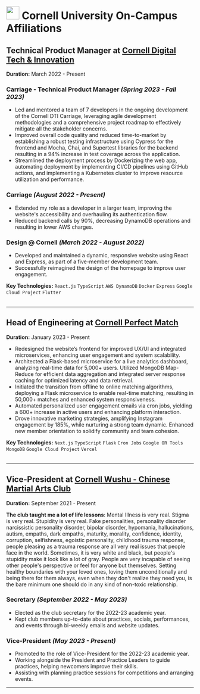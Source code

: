 # <img style="height:35px;width:35px;margin-bottom:-6px" src="https://upload.wikimedia.org/wikipedia/commons/thumb/4/47/Cornell_University_seal.svg/1200px-Cornell_University_seal.svg.png"> Cornell University On-Campus Affiliations

## Technical Product Manager at [Cornell Digital Tech & Innovation](https://www.cornelldti.org/)

**Duration:** March 2022 - Present

### Carriage - Technical Product Manager _(Spring 2023 - Fall 2023)_

-   Led and mentored a team of 7 developers in the ongoing development of the Cornell DTI Carriage, leveraging agile development methodologies and a comprehensive project roadmap to effectively mitigate all the stakeholder concerns.
-   Improved overall code quality and reduced time-to-market by establishing a robust testing infrastructure using Cypress for the frontend and Mocha, Chai, and Supertest libraries for the backend resulting in a 94% increase in test coverage across the application.
-   Streamlined the deployment process by Dockerizing the web app, automating deployment by implementing CI/CD pipelines using GitHub actions, and implementing a Kubernetes cluster to improve resource utilization and performance.

### Carriage _(August 2022 - Present)_

-   Extended my role as a developer in a larger team, improving the website's accessibility and overhauling its authentication flow.
-   Reduced backend calls by 90%, decreasing DynamoDB operations and resulting in lower AWS charges.

### Design @ Cornell _(March 2022 - August 2022)_

-   Developed and maintained a dynamic, responsive website using React and Express, as part of a five-member development team.
-   Successfully reimagined the design of the homepage to improve user engagement.

**Key Technologies:** `React.js` `TypeScript` `AWS DynamoDB` `Docker` `Express` `Google Cloud Project` `Flutter`<br><br>

<hr />

## Head of Engineering at [Cornell Perfect Match](https://perfectmatch.ai/)

**Duration:** January 2023 - Present

-   Redesigned the website’s frontend for improved UX/UI and integrated microservices, enhancing user engagement and system scalability.
-   Architected a Flask-based microservice for a live analytics dashboard, analyzing real-time data for 5,000+ users. Utilized MongoDB Map-Reduce for efficient data aggregation and integrated server response caching for optimized latency and data retrieval.
-   Initiated the transition from offline to online matching algorithms, deploying a Flask microservice to enable real-time matching, resulting in 50,000+ matches and enhanced system responsiveness.
-   Automated personalized user engagement emails via cron jobs, yielding a 600+ increase in active users and enhancing platform interaction.
-   Drove innovative marketing strategies, amplifying Instagram engagement by 185%, while nurturing a strong team dynamic. Enhanced new member orientation to solidify community and team cohesion.

**Key Technologies:** `Next.js` `TypeScript` `Flask` `Cron Jobs` `Google OR Tools` `MongoDB` `Google Cloud Project` `Vercel`<br><br>

<hr />

## Vice-President at [Cornell Wushu - Chinese Martial Arts Club](https://cornellwushu.github.io/)

**Duration:** September 2021 - Present


**The club taught me a lot of life lessons**: Mental Illness is very real. Stigma is very real. Stupidity is very real. Fake personalities, personality disorder narcissistic personality disorder, bipolar disorder, hypomania, hallucinations, autism, empaths, dark empaths, maturity, morality, confidence, identity, corruption, selfishness, egoistic personality, childhood trauma response, people pleasing as a trauma response are all very real issues that people face in the world. Sometimes, it is very white and black, but people's stupidity make it look like a lot of gray. People are very incapable of seeing other people's perspective or feel for anyone but themselves. Setting healthy boundaries with your loved ones, loving them unconditionally and being there for them always, even when they don't realize they need you, is the bare minimum one should do in any kind of non-toxic relationship.

### Secretary _(September 2022 - May 2023)_

-   Elected as the club secretary for the 2022-23 academic year.
-   Kept club members up-to-date about practices, socials, performances, and events through bi-weekly emails and website updates.

### Vice-President _(May 2023 - Present)_

-   Promoted to the role of Vice-President for the 2022-23 academic year.
-   Working alongside the President and Practice Leaders to guide practices, helping newcomers improve their skills.
-   Assisting with planning practice sessions for competitions and arranging events. <br>

<hr />

